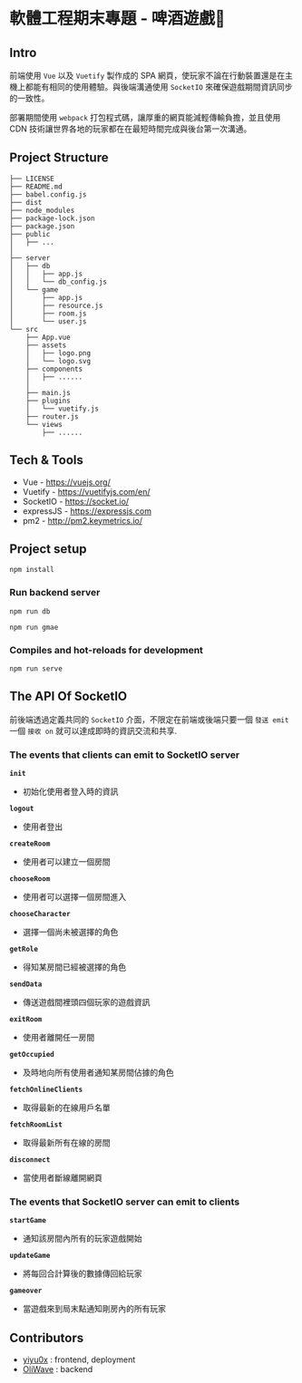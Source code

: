 # 軟體工程期末專題 - 啤酒遊戲🍺



## Intro

前端使用 `Vue` 以及 `Vuetify` 製作成的 SPA 網頁，使玩家不論在行動裝置還是在主機上都能有相同的使用體驗。與後端溝通使用 `SocketIO` 來確保遊戲期間資訊同步的一致性。

部署期間使用 `webpack` 打包程式碼，讓厚重的網頁能減輕傳輸負擔，並且使用 CDN 技術讓世界各地的玩家都在在最短時間完成與後台第一次溝通。

## Project Structure
```
├── LICENSE
├── README.md
├── babel.config.js
├── dist
├── node_modules
├── package-lock.json
├── package.json
├── public
│   ├── ...
│ 
├── server
│   ├── db
│   │   ├── app.js
│   │   └── db_config.js
│   └── game
│       ├── app.js
│       ├── resource.js
│       ├── room.js
│       └── user.js
└── src
    ├── App.vue
    ├── assets
    │   ├── logo.png
    │   └── logo.svg
    ├── components
    │   ├── ......
    │   
    ├── main.js
    ├── plugins
    │   └── vuetify.js
    ├── router.js
    └── views
        ├── ......

```

## Tech & Tools
- Vue - https://vuejs.org/
- Vuetify - https://vuetifyjs.com/en/
- SocketIO - https://socket.io/
- expressJS - https://expressjs.com
- pm2 - http://pm2.keymetrics.io/

## Project setup
`npm install`

### Run backend server
`npm run db`

`npm run gmae`
### Compiles and hot-reloads for development

`npm run serve`

## The API Of SocketIO

前後端透過定義共同的 `SocketIO` 介面，不限定在前端或後端只要一個 `發送 emit` 一個 `接收 on` 就可以達成即時的資訊交流和共享. 

### The events that clients can emit to SocketIO server

**`init`**

- 初始化使用者登入時的資訊

**`logout`**

- 使用者登出

**`createRoom`**

- 使用者可以建立一個房間

**`chooseRoom`**

- 使用者可以選擇一個房間進入

**`chooseCharacter`**

- 選擇一個尚未被選擇的角色

**`getRole`**

- 得知某房間已經被選擇的角色

**`sendData`**

- 傳送遊戲間裡頭四個玩家的遊戲資訊 

**`exitRoom`**

- 使用者離開任一房間

**`getOccupied`**

- 及時地向所有使用者通知某房間佔據的角色

**`fetchOnlineClients`**

- 取得最新的在線用戶名單

**`fetchRoomList`**

- 取得最新所有在線的房間

**`disconnect`**

- 當使用者斷線離開網頁


### The events that SocketIO server can emit to clients

**`startGame`**

- 通知該房間內所有的玩家遊戲開始

**`updateGame`**

- 將每回合計算後的數據傳回給玩家

**`gameover`**

- 當遊戲來到局末點通知剛房內的所有玩家

## Contributors
- [yiyu0x](https://github.com/yiyu0x) : frontend, deployment
- [OliWave](https://github.com/OliverWangWei) : backend
